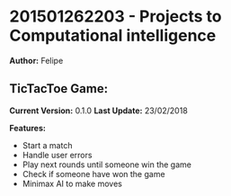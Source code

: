 # 201501262203 - Projects to Computational intelligence 
**Author:** Felipe

## TicTacToe Game:
**Current Version:** 0.1.0
**Last Update:** 23/02/2018

**Features:**
* Start a match
* Handle user errors
* Play next rounds until someone win the game
* Check if someone have won the game
* Minimax AI to make moves
